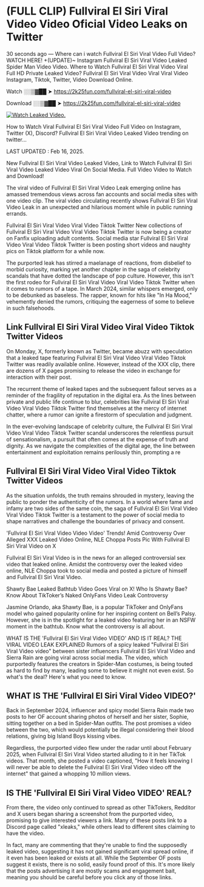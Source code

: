 # (FULL CLIP) Fullviral El Siri Viral Video Video Oficial Video Leaks on Twitter

30 seconds ago — Where can i watch Fullviral El Siri Viral Video Full Video? WATCH HERE! +(UPDATE)~ Instagram Fullviral El Siri Viral Video Leaked Spider Man Video Video. Where to Watch Fullviral El Siri Viral Video Viral Full HD Private Leaked Video? Fullviral El Siri Viral Video Viral Viral Video Instagram, Tiktok, Twitter, Video Download Online.

Watch ░░▒▓██ ➤ https://2k25fun.com/fullviral-el-siri-viral-video

Download ░░▒▓██ ➤ https://2k25fun.com/fullviral-el-siri-viral-video

[![Watch Leaked Video.](https://miro.medium.com/v2/resize:fit:828/format:webp/1*cilzJN44JGOrTw9NJCrNHA.gif "Watch Leaked Video")](https://2k25fun.com/fullviral-el-siri-viral-video)

How to Watch Viral Fullviral El Siri Viral Video Full Video on Instagram, Twitter (X), Discord? Fullviral El Siri Viral Video Leaked Video trending on twitter...

LAST UPDATED : Feb 16, 2025.

New Fullviral El Siri Viral Video Leaked Video, Link to Watch Fullviral El Siri Viral Video Leaked Video Viral On Social Media. Full Video Video to Watch and Download!

The viral video of Fullviral El Siri Viral Video Leak emerging online has amassed tremendous views across fan accounts and social media sites with one video clip. The viral video circulating recently shows Fullviral El Siri Viral Video Leak in an unexpected and hilarious moment while in public running errands.

Fullviral El Siri Viral Video Viral Video Tiktok Twitter New collections of Fullviral El Siri Viral Video Viral Video Tiktok Twitter is now being a creator on Fanfix uploading adult contents. Social media star Fullviral El Siri Viral Video Viral Video Tiktok Twitter is been posting short videos and naughty pics on Tiktok platform for a while now.

The purported leak has stirred a maelanage of reactions, from disbelief to morbid curiosity, marking yet another chapter in the saga of celebrity scandals that have dotted the landscape of pop culture. However, this isn't the first rodeo for Fullviral El Siri Viral Video Viral Video Tiktok Twitter when it comes to rumors of a tape. In March 2024, similar whispers emerged, only to be debunked as baseless. The rapper, known for hits like "In Ha Mood," vehemently denied the rumors, critiquing the eagerness of some to believe in such falsehoods.

## Link Fullviral El Siri Viral Video Viral Video Tiktok Twitter Videos

On Monday, X, formerly known as Twitter, became abuzz with speculation that a leaked tape featuring Fullviral El Siri Viral Video Viral Video Tiktok Twitter was readily available online. However, instead of the XXX clip, there are dozens of X pages promising to release the video in exchange for interaction with their post.

The recurrent theme of leaked tapes and the subsequent fallout serves as a reminder of the fragility of reputation in the digital era. As the lines between private and public life continue to blur, celebrities like Fullviral El Siri Viral Video Viral Video Tiktok Twitter find themselves at the mercy of internet chatter, where a rumor can ignite a firestorm of speculation and judgment.

In the ever-evolving landscape of celebrity culture, the Fullviral El Siri Viral Video Viral Video Tiktok Twitter scandal underscores the relentless pursuit of sensationalism, a pursuit that often comes at the expense of truth and dignity. As we navigate the complexities of the digital age, the line between entertainment and exploitation remains perilously thin, prompting a re

##  Fullviral El Siri Viral Video Viral Video Tiktok Twitter Videos

As the situation unfolds, the truth remains shrouded in mystery, leaving the public to ponder the authenticity of the rumors. In a world where fame and infamy are two sides of the same coin, the saga of Fullviral El Siri Viral Video Viral Video Tiktok Twitter is a testament to the power of social media to shape narratives and challenge the boundaries of privacy and consent.

'Fullviral El Siri Viral Video Video Video' Trends! Amid Controversy Over Alleged XXX Leaked Video Online, NLE Choppa Posts Pic With Fullviral El Siri Viral Video on X

Fullviral El Siri Viral Video is in the news for an alleged controversial sex video that leaked online. Amidst the controversy over the leaked video online, NLE Choppa took to social media and posted a picture of himself and Fullviral El Siri Viral Video.

Shawty Bae Leaked Bathtub Video Goes Viral on X! Who Is Shawty Bae? Know About TikToker’s Naked OnlyFans Video Leak Controversy

Jasmine Orlando, aka Shawty Bae, is a popular TikToker and OnlyFans model who gained popularity online for her inspiring content on Bell’s Palsy. However, she is in the spotlight for a leaked video featuring her in an NSFW moment in the bathtub. Know what the controversy is all about.

WHAT IS THE 'Fullviral El Siri Viral Video VIDEO' AND IS IT REAL? THE VIRAL VIDEO LEAK EXPLAINED Rumors of a spicy leaked "Fullviral El Siri Viral Video video" between sister influencers Fullviral El Siri Viral Video and Sierra Rain are going viral across social media. The video, which purportedly features the creators in Spider-Man costumes, is being touted as hard to find by many, leading some to believe it might not even exist. So what's the deal? Here's what you need to know.

## WHAT IS THE 'Fullviral El Siri Viral Video VIDEO?'

Back in September 2024, influencer and spicy model Sierra Rain made two posts to her OF account sharing photos of herself and her sister, Sophie, sitting together on a bed in Spider-Man outfits. The post promises a video between the two, which would potentially be illegal considering their blood relations, giving big Island Boys kissing vibes.

Regardless, the purported video flew under the radar until about February 2025, when Fullviral El Siri Viral Video started alluding to it in her TikTok videos. That month, she posted a video captioned, "How it feels knowing I will never be able to delete the Fullviral El Siri Viral Video video off the internet" that gained a whopping 10 million views.

## IS THE 'Fullviral El Siri Viral Video VIDEO' REAL?

From there, the video only continued to spread as other TikTokers, Redditor and X users began sharing a screenshot from the purported video, promising to give interested viewers a link. Many of these posts link to a Discord page called "xleaks," while others lead to different sites claiming to have the video.

In fact, many are commenting that they're unable to find the supposedly leaked video, suggesting it has not gained significant viral spread online, if it even has been leaked or exists at all. While the September OF posts suggest it exists, there is no solid, easily found proof of this. It's more likely that the posts advertising it are mostly scams and engagement bait, meaning you should be careful before you click any of those links.